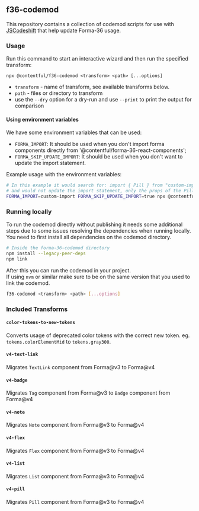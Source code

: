 ## f36-codemod

This repository contains a collection of codemod scripts for use with
[JSCodeshift](https://github.com/facebook/jscodeshift) that help update Forma-36 usage.

### Usage

Run this command to start an interactive wizard and then run the specified transform:

`npx @contentful/f36-codemod <transform> <path> [...options]`

- `transform` - name of transform, see available transforms below.
- `path` - files or directory to transform
- use the `--dry` option for a dry-run and use `--print` to print the output for comparison

#### Using environment variables

We have some environment variables that can be used:

- `FORMA_IMPORT`: It should be used when you don't import forma components directly from '@contentful/forma-36-react-components';
- `FORMA_SKIP_UPDATE_IMPORT`: It should be used when you don't want to update the import statement.

Example usage with the environment variables:

```sh
# In this example it would search for: import { Pill } from "custom-import"
# and would not update the import statement, only the props of the Pill component itself
FORMA_IMPORT=custom-import FORMA_SKIP_UPDATE_IMPORT=true npx @contentful/f36-codemod v4-pill
```

### Running locally

To run the codemod directly without publishing it needs some additional steps due to some issues resolving the dependencies when running locally.  
You need to first install all dependencies on the codemod directory.

```sh
# Inside the forma-36-codemod directory
npm install --legacy-peer-deps
npm link
```

After this you can run the codemod in your project.  
If using `nvm` or similar make sure to be on the same version that you used to link the codemod.

```sh
f36-codemod <transform> <path> [...options]
```

### Included Transforms

#### `color-tokens-to-new-tokens`

Converts usage of deprecated color tokens with the correct new token.
eg. `tokens.colorElementMid` to `tokens.gray300`.

#### `v4-text-link`

Migrates `TextLink` component from Forma@v3 to Forma@v4

#### `v4-badge`

Migrates `Tag` component from Forma@v3 to `Badge` component from Forma@v4

#### `v4-note`

Migrates `Note` component from Forma@v3 to Forma@v4

#### `v4-flex`

Migrates `Flex` component from Forma@v3 to Forma@v4

#### `v4-list`

Migrates `List` component from Forma@v3 to Forma@v4

#### `v4-pill`

Migrates `Pill` component from Forma@v3 to Forma@v4

